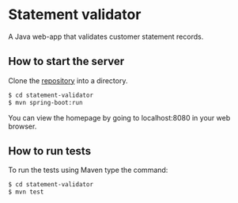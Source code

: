 # Statement validator

A Java web-app that validates customer statement records.


## How to start the server

Clone the [repository](https://github.com/marquicodes/statement-validator.git) into a directory.

```sh
$ cd statement-validator
$ mvn spring-boot:run
```

You can view the homepage by going to localhost:8080 in your web browser.


## How to run tests

To run the tests using Maven type the command:

```sh
$ cd statement-validator
$ mvn test
```

